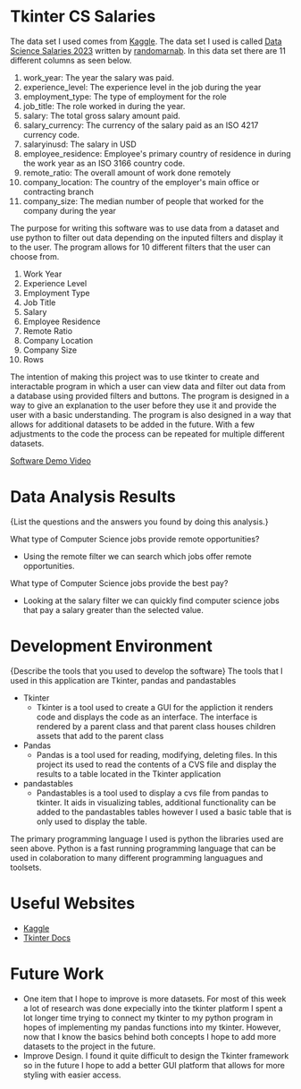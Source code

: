 # Tkinter CS Salaries

The data set I used comes from [Kaggle](https://www.kaggle.com/). The data set I used is called [Data Science Salaries 2023](https://www.kaggle.com/datasets/arnabchaki/data-science-salaries-2023) written by [randomarnab](https://www.kaggle.com/arnabchaki). In this data set there are 11 different columns as seen below.

1. work_year: The year the salary was paid.
2. experience_level: The experience level in the job during the year
3. employment_type: The type of employment for the role
4. job_title: The role worked in during the year.
5. salary: The total gross salary amount paid.
6. salary_currency: The currency of the salary paid as an ISO 4217 currency code.
7. salaryinusd: The salary in USD
8. employee_residence: Employee's primary country of residence in during the work year as an ISO 3166 country code.
9. remote_ratio: The overall amount of work done remotely
10. company_location: The country of the employer's main office or contracting branch
11. company_size: The median number of people that worked for the company during the year

The purpose for writing this software was to use data from a dataset and use python to filter out data depending on the inputed filters and display it to the user. The program allows for 10 different filters that the user can choose from.

1. Work Year
2. Experience Level
3. Employment Type
4. Job Title
5. Salary
6. Employee Residence
7. Remote Ratio
8. Company Location
9. Company Size
10. Rows

The intention of making this project was to use tkinter to create and interactable program in which a user can view data and filter out data from a database using provided filters and buttons. The program is designed in a way to give an explanation to the user before they use it and provide the user with a basic understanding. The program is also designed in a way that allows for additional datasets to be added in the future. With a few adjustments to the code the process can be repeated for multiple different datasets.

[Software Demo Video](https://youtu.be/jKQtqZ4WPAg)

# Data Analysis Results

{List the questions and the answers you found by doing this analysis.}

What type of Computer Science jobs provide remote opportunities?

- Using the remote filter we can search which jobs offer remote opportunities.

What type of Computer Science jobs provide the best pay?

- Looking at the salary filter we can quickly find computer science jobs that pay a salary greater than the selected value.

# Development Environment

{Describe the tools that you used to develop the software}
The tools that I used in this application are Tkinter, pandas and pandastables

- Tkinter
  - Tkinter is a tool used to create a GUI for the appliction it renders code and displays the code as an interface. The interface is rendered by a parent class and that parent class houses children assets that add to the parent class
- Pandas
  - Pandas is a tool used for reading, modifying, deleting files. In this project its used to read the contents of a CVS file and display the results to a table located in the Tkinter application
- pandastables
  - Pandastables is a tool used to display a cvs file from pandas to tkinter. It aids in visualizing tables, additional functionality can be added to the pandastables tables however I used a basic table that is only used to display the table.

The primary programming language I used is python the libraries used are seen above. Python is a fast running programming language that can be used in colaboration to many different programming languagues and toolsets.

# Useful Websites

- [Kaggle](https://www.kaggle.com/)
- [Tkinter Docs](https://tkdocs.com/)

# Future Work

- One item that I hope to improve is more datasets. For most of this week a lot of research was done expecially into the tkinter platform I spent a lot longer time trying to connect my tkinter to my python program in hopes of implementing my pandas functions into my tkinter. However, now that I know the basics behind both concepts I hope to add more datasets to the project in the future.
- Improve Design. I found it quite difficult to design the Tkinter framework so in the future I hope to add a better GUI platform that allows for more styling with easier access.
